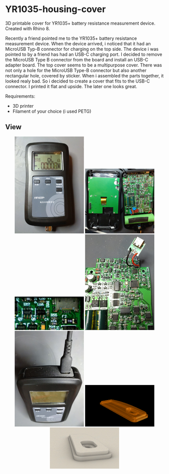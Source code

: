 # YR1035-housing-cover
3D printable cover for YR1035+ battery resistance measurement device. Created with Rhino 8.

Recently a friend pointed me to the YR1035+ battery resistance measurement device. When the device arrived, i noticed that it had an MicroUSB Typ-B connector for charging on the top side. The device i was pointed to by a friend has had an USB-C charging port. I decided to remove the MicroUSB Type B connector from the board and install an USB-C adapter board. The top cover seems to be a multipurpose cover. There was not only a hole for the MicroUSB Type-B connector but also another rectangular hole, covered by sticker.
When i assembled the parts together, it looked realy bad. So i decided to create a cover that fits to the USB-C connector.
I printed it flat and upside. The later one looks great. 

Requirements:
* 3D printer 
* Filament of your choice (i used PETG)

## View
<p align="center">
<img src="IMG_20250117_203617.jpg" width="220"> 
<img src="IMG_20250116_164944.jpg" width="220">
<img src="Bildschirmfoto vom 2025-01-16 16-51-14.jpg" width="220">
<img src="IMG_20250116_173653.jpg" width="220">
<img src="IMG_20250117_202648.jpg" width="220">
<img src="Iso7.png" width="220">
<img src="Iso5.png" width="220">
</p>  
